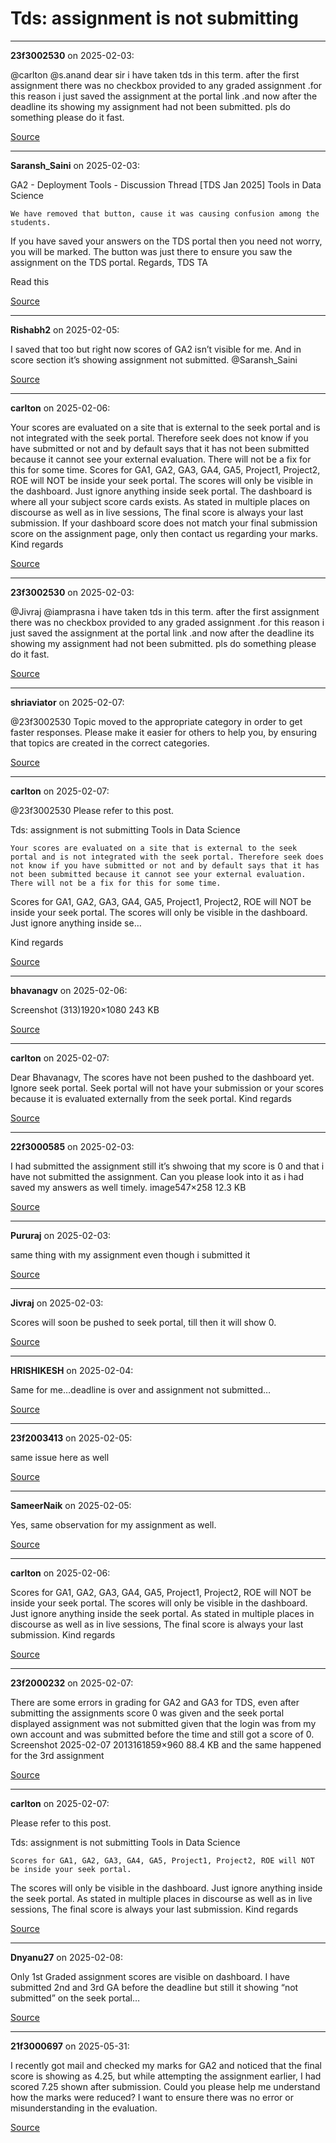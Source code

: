 # Tds: assignment is not submitting


---

**23f3002530** on 2025-02-03:

@carlton @s.anand
dear sir
i have taken tds in this term. after the first assignment there was no checkbox provided to any graded assignment .for this reason i just saved the assignment at the portal link .and now after the deadline its showing my assignment had not been submitted. pls do something please do it fast.

[Source](https://discourse.onlinedegree.iitm.ac.in/t/tds-assignment-is-not-submitting/166189/1)

---

**Saransh_Saini** on 2025-02-03:





GA2 - Deployment Tools - Discussion Thread [TDS Jan 2025] Tools in Data Science


    We have removed that button, cause it was causing confusion among the students. 
If you have saved your answers on the TDS portal then you need not worry, you will be marked. The button was just there to ensure you saw the assignment on the TDS portal. 
Regards, 
TDS TA
  

Read this

[Source](https://discourse.onlinedegree.iitm.ac.in/t/tds-assignment-is-not-submitting/166189/4)

---

**Rishabh2** on 2025-02-05:

I saved that too but right now scores of GA2 isn’t visible for me. And in score section it’s showing assignment not submitted. @Saransh_Saini

[Source](https://discourse.onlinedegree.iitm.ac.in/t/tds-assignment-is-not-submitting/166189/5)

---

**carlton** on 2025-02-06:

Your scores are evaluated on a site that is external to the seek portal and is not integrated with the seek portal. Therefore seek does not know if you have submitted or not and by default says that it has not been submitted because it cannot see your external evaluation. There will not be a fix for this for some time.
Scores for GA1, GA2, GA3, GA4, GA5, Project1, Project2, ROE will NOT be inside your seek portal.
The scores will only be visible in the dashboard. Just ignore anything inside seek portal. The dashboard is where all your subject score cards exists.
As stated in multiple places on discourse as well as in live sessions, The final score is always your last submission. If your dashboard score does not match your final submission score on the assignment page, only then contact us regarding your marks.
Kind regards

[Source](https://discourse.onlinedegree.iitm.ac.in/t/tds-assignment-is-not-submitting/166189/6)

---

**23f3002530** on 2025-02-03:

@Jivraj @iamprasna  i have taken tds in this term. after the first assignment there was no checkbox provided to any graded assignment .for this reason i just saved the assignment at the portal link .and now after the deadline its showing my assignment  had not been submitted. pls do something please do it fast.

[Source](https://discourse.onlinedegree.iitm.ac.in/t/tds-assignment-is-not-submitting/166189/7)

---

**shriaviator** on 2025-02-07:

@23f3002530
Topic moved to the appropriate category in order to get faster responses.
Please make it easier for others to help you, by ensuring that topics are created in the correct categories.

[Source](https://discourse.onlinedegree.iitm.ac.in/t/tds-assignment-is-not-submitting/166189/10)

---

**carlton** on 2025-02-07:

@23f3002530
Please refer to this post.




Tds: assignment is not submitting Tools in Data Science


    Your scores are evaluated on a site that is external to the seek portal and is not integrated with the seek portal. Therefore seek does not know if you have submitted or not and by default says that it has not been submitted because it cannot see your external evaluation. There will not be a fix for this for some time. 
Scores for GA1, GA2, GA3, GA4, GA5, Project1, Project2, ROE will NOT be inside your seek portal. 
The scores will only be visible in the dashboard. Just ignore anything inside se…
  

Kind regards

[Source](https://discourse.onlinedegree.iitm.ac.in/t/tds-assignment-is-not-submitting/166189/11)

---

**bhavanagv** on 2025-02-06:

Screenshot (313)1920×1080 243 KB

[Source](https://discourse.onlinedegree.iitm.ac.in/t/tds-assignment-is-not-submitting/166189/12)

---

**carlton** on 2025-02-07:

Dear Bhavanagv,
The scores have not been pushed to the dashboard yet. Ignore seek portal. Seek portal will not have your submission or your scores because it is evaluated externally from the seek portal.
Kind regards

[Source](https://discourse.onlinedegree.iitm.ac.in/t/tds-assignment-is-not-submitting/166189/13)

---

**22f3000585** on 2025-02-03:

I had submitted the assignment still it’s shwoing that my score is 0 and that i have not submitted the assignment.
Can you please look into it as i had saved my answers as well timely.
image547×258 12.3 KB

[Source](https://discourse.onlinedegree.iitm.ac.in/t/tds-assignment-is-not-submitting/166189/14)

---

**Pururaj** on 2025-02-03:

same thing with my assignment even though i submitted it

[Source](https://discourse.onlinedegree.iitm.ac.in/t/tds-assignment-is-not-submitting/166189/15)

---

**Jivraj** on 2025-02-03:

Scores will soon be pushed to seek portal, till then it will show 0.

[Source](https://discourse.onlinedegree.iitm.ac.in/t/tds-assignment-is-not-submitting/166189/16)

---

**HRISHIKESH** on 2025-02-04:

Same for me…deadline is over and assignment not submitted…

[Source](https://discourse.onlinedegree.iitm.ac.in/t/tds-assignment-is-not-submitting/166189/17)

---

**23f2003413** on 2025-02-05:

same issue here as well

[Source](https://discourse.onlinedegree.iitm.ac.in/t/tds-assignment-is-not-submitting/166189/18)

---

**SameerNaik** on 2025-02-05:

Yes, same observation for my assignment as well.

[Source](https://discourse.onlinedegree.iitm.ac.in/t/tds-assignment-is-not-submitting/166189/19)

---

**carlton** on 2025-02-06:

Scores for GA1, GA2, GA3, GA4, GA5, Project1, Project2, ROE will NOT be inside your seek portal.
The scores will only be visible in the dashboard. Just ignore anything inside the seek portal.
As stated in multiple places in discourse as well as in live sessions, The final score is always your last submission.
Kind regards

[Source](https://discourse.onlinedegree.iitm.ac.in/t/tds-assignment-is-not-submitting/166189/20)

---

**23f2000232** on 2025-02-07:

There are some errors in grading for GA2 and  GA3 for TDS, even after submitting the assignments score 0 was given and the seek portal displayed assignment was not submitted given that the login was from my own account and was submitted before the time and still got a score of 0.
Screenshot 2025-02-07 2013161859×960 88.4 KB
and the same happened for the 3rd assignment

[Source](https://discourse.onlinedegree.iitm.ac.in/t/tds-assignment-is-not-submitting/166189/21)

---

**carlton** on 2025-02-07:

Please refer to this post.




Tds: assignment is not submitting Tools in Data Science


    Scores for GA1, GA2, GA3, GA4, GA5, Project1, Project2, ROE will NOT be inside your seek portal. 
The scores will only be visible in the dashboard. Just ignore anything inside the seek portal. 
As stated in multiple places in discourse as well as in live sessions, The final score is always your last submission. 
Kind regards
  



[Source](https://discourse.onlinedegree.iitm.ac.in/t/tds-assignment-is-not-submitting/166189/22)

---

**Dnyanu27** on 2025-02-08:

Only 1st Graded assignment scores are visible on dashboard.  I have submitted 2nd and 3rd GA before the deadline but still it showing “not submitted” on the seek portal…

[Source](https://discourse.onlinedegree.iitm.ac.in/t/tds-assignment-is-not-submitting/166189/23)

---

**21f3000697** on 2025-05-31:

I recently got mail and checked my marks for GA2 and noticed that the final score is showing as 4.25, but while attempting the assignment earlier, I had scored 7.25 shown after submission.
Could you please help me understand how the marks were reduced? I want to ensure there was no error or misunderstanding in the evaluation.

[Source](https://discourse.onlinedegree.iitm.ac.in/t/tds-assignment-is-not-submitting/166189/24)
